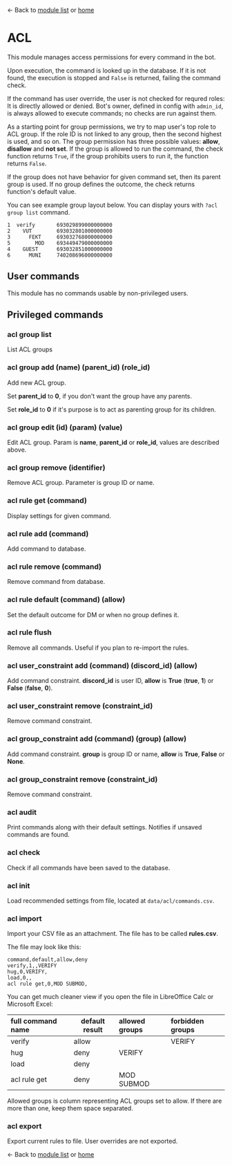 ← Back to [module list](index.md) or [home](../index.md)

# ACL

This module manages access permissions for every command in the bot.

Upon execution, the command is looked up in the database. If it is not found, the execution is stopped and `False` is returned, failing the command check.

If the command has user override, the user is not checked for requred roles: It is directly allowed or denied. Bot's owner, defined in config with `admin_id`, is always allowed to execute commands; no checks are run against them.

As a starting point for group permissions, we try to map user's top role to ACL group. If the role ID is not linked to any group, then the second highest is used, and so on. The group permission has three possible values: **allow**, **disallow** and **not set**. If the group is allowed to run the command, the check function returns `True`, if the group prohibits users to run it, the function returns `False`.

If the group does not have behavior for given command set, then its parent group is used. If no group defines the outcome, the check returns function's default value.


You can see example group layout below. You can display yours with `?acl group list` command.
```
1  verify       693029899000000000
2    VUT        693032801000000000
3      FEKT     693032768000000000
5        MOD    693449479000000000
4    GUEST      693032851000000000
6      MUNI     740208696000000000
```

## User commands

This module has no commands usable by non-privileged users.

## Privileged commands

### acl group list

List ACL groups

### acl group add (name) (parent_id) (role_id)

Add new ACL group.

Set **parent_id** to **0**, if you don't want the group have any parents.

Set **role_id** to **0** if it's purpose is to act as parenting group for its children.

### acl group edit (id) (param) (value)

Edit ACL group. Param is **name**, **parent_id** or **role_id**, values are described above.

### acl group remove (identifier)

Remove ACL group. Parameter is group ID or name.

### acl rule get (command)

Display settings for given command.

### acl rule add (command)

Add command to database.

### acl rule remove (command)

Remove command from database.

### acl rule default (command) (allow)

Set the default outcome for DM or when no group defines it.

### acl rule flush

Remove all commands. Useful if you plan to re-import the rules.

### acl user_constraint add (command) (discord_id) (allow)

Add command constraint. **discord_id** is user ID, **allow** is **True** (**true**, **1**) or **False** (**false**, **0**).

### acl user_constraint remove (constraint_id)

Remove command constraint.

### acl group_constraint add (command) (group) (allow)

Add command constraint. **group** is group ID or name, **allow** is **True**, **False** or **None**.

### acl group_constraint remove (constraint_id)

Remove command constraint.

### acl audit

Print commands along with their default settings. Notifies if unsaved commands are found.

### acl check

Check if all commands have been saved to the database.

### acl init

Load recommended settings from file, located at `data/acl/commands.csv`.

### acl import

Import your CSV file as an attachment. The file has to be called **rules.csv**.

The file may look like this:
```csv
command,default,allow,deny
verify,1,,VERIFY
hug,0,VERIFY,
load,0,,
acl rule get,0,MOD SUBMOD,
```

You can get much cleaner view if you open the file in LibreOffice Calc or Microsoft Excel:

| full command name | default result | allowed groups | forbidden groups |
|:------------------|----------------|:---------------|:-----------------|
| verify            | allow          |                | VERIFY           |
| hug               | deny           | VERIFY         |                  |
| load              | deny           |                |                  |
| acl rule get      | deny           | MOD SUBMOD     |                  |

Allowed groups is column representing ACL groups set to allow. If there are more than one, keep them space separated.

### acl export

Export current rules to file. User overrides are not exported.

← Back to [module list](index.md) or [home](../index.md)
